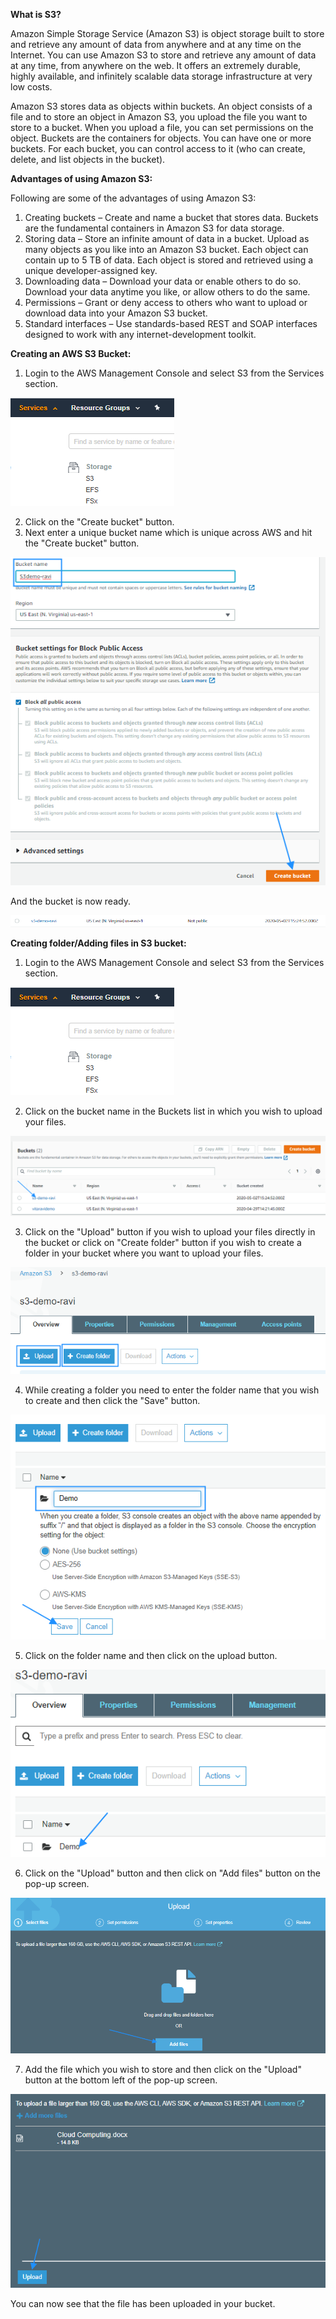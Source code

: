 **What is S3?**

Amazon Simple Storage Service (Amazon S3) is object storage built to store and retrieve any amount of data from anywhere and at any time on the Internet. You can use Amazon S3 to store and retrieve any amount of data at any time, from anywhere on the web. It offers an extremely durable, highly available, and infinitely scalable data storage infrastructure at very low costs.

Amazon S3 stores data as objects within buckets. An object consists of a file and to store an object in Amazon S3, you upload the file you want to store to a bucket. When you upload a file, you can set permissions on the object. Buckets are the containers for objects. You can have one or more buckets. For each bucket, you can control access to it (who can create, delete, and list objects in the bucket).

**Advantages of using Amazon S3:**

Following are some of the advantages of using Amazon S3:

1. Creating buckets – Create and name a bucket that stores data. Buckets are the fundamental containers in Amazon S3 for data storage.
2. Storing data – Store an infinite amount of data in a bucket. Upload as many objects as you like into an Amazon S3 bucket. Each object can contain up to 5 TB of data. Each object is stored and retrieved using a unique developer-assigned key.
3. Downloading data – Download your data or enable others to do so. Download your data anytime you like, or allow others to do the same.
4. Permissions – Grant or deny access to others who want to upload or download data into your Amazon S3 bucket.
5. Standard interfaces – Use standards-based REST and SOAP interfaces designed to work with any internet-development toolkit.

**Creating an AWS S3 Bucket:**

1. Login to the AWS Management Console and select S3 from the Services section.

![](img/img1.bmp)

2. Click on the &quot;Create bucket&quot; button.
3. Next enter a unique bucket name which is unique across AWS and hit the &quot;Create bucket&quot; button.

![](img/img2.bmp)

And the bucket is now ready.

![](img/img3.bmp)

**Creating folder/Adding files in S3 bucket:**

1. Login to the AWS Management Console and select S3 from the Services section.

![](img/img4.bmp)

2. Click on the bucket name in the Buckets list in which you wish to upload your files.

![](img/img5.bmp)

3. Click on the &quot;Upload&quot; button if you wish to upload your files directly in the bucket or click on &quot;Create folder&quot; button if you wish to create a folder in your bucket where you want to upload your files.

![](img/img6.bmp)

4. While creating a folder you need to enter the folder name that you wish to create and then click the &quot;Save&quot; button.

![](img/img7.bmp)

5. Click on the folder name and then click on the upload button.

![](img/img8.bmp)

6. Click on the &quot;Upload&quot; button and then click on &quot;Add files&quot; button on the pop-up screen.

![](img/img9.bmp)

7. Add the file which you wish to store and then click on the &quot;Upload&quot; button at the bottom left of the pop-up screen.

![](img/img10.bmp)

You can now see that the file has been uploaded in your bucket.